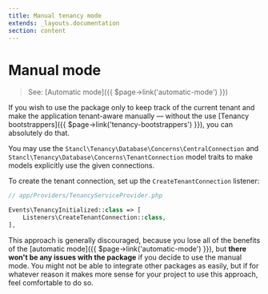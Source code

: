 ```yaml
---
title: Manual tenancy mode
extends: _layouts.documentation
section: content
---
```



# Manual mode

> See: [Automatic mode]({{ $page->link('automatic-mode') }})

If you wish to use the package only to keep track of the current tenant and make the application tenant-aware manually — without the use [Tenancy bootstrappers]({{ $page->link('tenancy-bootstrappers') }}), you can absolutely do that.

You may use the `Stancl\Tenancy\Database\Concerns\CentralConnection` and `Stancl\Tenancy\Database\Concerns\TenantConnection` model traits to make models explicitly use the given connections.

To create the tenant connection, set up the `CreateTenantConnection` listener:

```php
// app/Providers/TenancyServiceProvider.php

Events\TenancyInitialized::class => [
    Listeners\CreateTenantConnection::class,
],
```

This approach is generally discouraged, because you lose all of the benefits of the [automatic mode]({{ $page->link('automatic-mode') }}), but **there won't be any issues with the package** if you decide to use the manual mode. You might not be able to integrate other packages as easily, but if for whatever reason it makes more sense for your project to use this approach, feel comfortable to do so.

